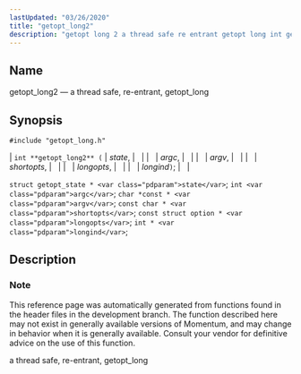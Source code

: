 ```yaml
---
lastUpdated: "03/26/2020"
title: "getopt_long2"
description: "getopt long 2 a thread safe re entrant getopt long int getopt long 2 state argc argv shortopts longopts longind struct getopt state state int argc char const argv const char shortopts const struct option longopts int longind This reference page was automatically generated from functions found in the header..."
---
```


<a name="apis.getopt_long2"></a> 
## Name

getopt_long2 — a thread safe, re-entrant, getopt_long

## Synopsis

`#include "getopt_long.h"`

| `int **getopt_long2** (` | <var class="pdparam">state</var>, |   |
|   | <var class="pdparam">argc</var>, |   |
|   | <var class="pdparam">argv</var>, |   |
|   | <var class="pdparam">shortopts</var>, |   |
|   | <var class="pdparam">longopts</var>, |   |
|   | <var class="pdparam">longind</var>`)`; |   |

`struct getopt_state * <var class="pdparam">state</var>`;
`int <var class="pdparam">argc</var>`;
`char *const * <var class="pdparam">argv</var>`;
`const char * <var class="pdparam">shortopts</var>`;
`const struct option * <var class="pdparam">longopts</var>`;
`int * <var class="pdparam">longind</var>`;<a name="idp64029472"></a> 
## Description

### Note

This reference page was automatically generated from functions found in the header files in the development branch. The function described here may not exist in generally available versions of Momentum, and may change in behavior when it is generally available. Consult your vendor for definitive advice on the use of this function.

a thread safe, re-entrant, getopt_long